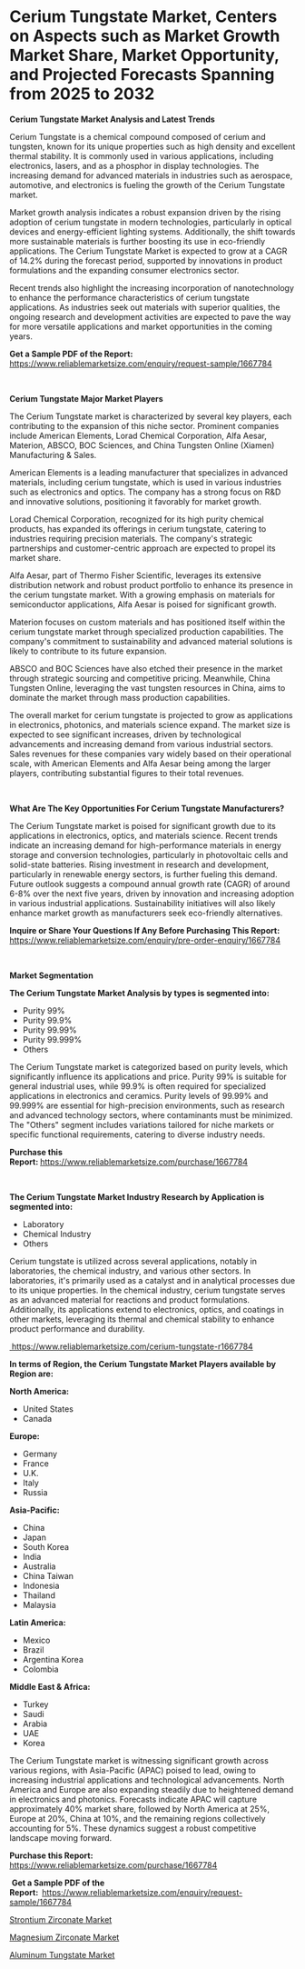 <p><h1>Cerium Tungstate Market, Centers on Aspects such as Market Growth Market Share, Market Opportunity, and Projected Forecasts Spanning from 2025 to 2032</h1></p><p><strong>Cerium Tungstate Market Analysis and Latest Trends</strong></p>
<p><p>Cerium Tungstate is a chemical compound composed of cerium and tungsten, known for its unique properties such as high density and excellent thermal stability. It is commonly used in various applications, including electronics, lasers, and as a phosphor in display technologies. The increasing demand for advanced materials in industries such as aerospace, automotive, and electronics is fueling the growth of the Cerium Tungstate market.</p><p>Market growth analysis indicates a robust expansion driven by the rising adoption of cerium tungstate in modern technologies, particularly in optical devices and energy-efficient lighting systems. Additionally, the shift towards more sustainable materials is further boosting its use in eco-friendly applications. The Cerium Tungstate Market is expected to grow at a CAGR of 14.2% during the forecast period, supported by innovations in product formulations and the expanding consumer electronics sector. </p><p>Recent trends also highlight the increasing incorporation of nanotechnology to enhance the performance characteristics of cerium tungstate applications. As industries seek out materials with superior qualities, the ongoing research and development activities are expected to pave the way for more versatile applications and market opportunities in the coming years.</p></p>
<p><strong>Get a Sample PDF of the Report:&nbsp;</strong> <a href="https://www.reliablemarketsize.com/enquiry/request-sample/1667784?utm_campaign=1888&utm_medium=2&utm_source=Github&utm_content=ia&utm_term=07032025&utm_id=cerium-tungstate">https://www.reliablemarketsize.com/enquiry/request-sample/1667784</a></p>
<p>&nbsp;</p>
<p><strong>Cerium Tungstate Major Market Players</strong></p>
<p><p>The Cerium Tungstate market is characterized by several key players, each contributing to the expansion of this niche sector. Prominent companies include American Elements, Lorad Chemical Corporation, Alfa Aesar, Materion, ABSCO, BOC Sciences, and China Tungsten Online (Xiamen) Manufacturing & Sales. </p><p>American Elements is a leading manufacturer that specializes in advanced materials, including cerium tungstate, which is used in various industries such as electronics and optics. The company has a strong focus on R&D and innovative solutions, positioning it favorably for market growth.</p><p>Lorad Chemical Corporation, recognized for its high purity chemical products, has expanded its offerings in cerium tungstate, catering to industries requiring precision materials. The company's strategic partnerships and customer-centric approach are expected to propel its market share.</p><p>Alfa Aesar, part of Thermo Fisher Scientific, leverages its extensive distribution network and robust product portfolio to enhance its presence in the cerium tungstate market. With a growing emphasis on materials for semiconductor applications, Alfa Aesar is poised for significant growth.</p><p>Materion focuses on custom materials and has positioned itself within the cerium tungstate market through specialized production capabilities. The company's commitment to sustainability and advanced material solutions is likely to contribute to its future expansion.</p><p>ABSCO and BOC Sciences have also etched their presence in the market through strategic sourcing and competitive pricing. Meanwhile, China Tungsten Online, leveraging the vast tungsten resources in China, aims to dominate the market through mass production capabilities.</p><p>The overall market for cerium tungstate is projected to grow as applications in electronics, photonics, and materials science expand. The market size is expected to see significant increases, driven by technological advancements and increasing demand from various industrial sectors. Sales revenues for these companies vary widely based on their operational scale, with American Elements and Alfa Aesar being among the larger players, contributing substantial figures to their total revenues.</p></p>
<p>&nbsp;</p>
<p><strong>What Are The Key Opportunities For Cerium Tungstate Manufacturers?</strong></p>
<p><p>The Cerium Tungstate market is poised for significant growth due to its applications in electronics, optics, and materials science. Recent trends indicate an increasing demand for high-performance materials in energy storage and conversion technologies, particularly in photovoltaic cells and solid-state batteries. Rising investment in research and development, particularly in renewable energy sectors, is further fueling this demand. Future outlook suggests a compound annual growth rate (CAGR) of around 6-8% over the next five years, driven by innovation and increasing adoption in various industrial applications. Sustainability initiatives will also likely enhance market growth as manufacturers seek eco-friendly alternatives.</p></p>
<p><strong>Inquire or Share Your Questions If Any Before Purchasing This Report:</strong> <a href="https://www.reliablemarketsize.com/enquiry/pre-order-enquiry/1667784?utm_campaign=1888&utm_medium=2&utm_source=Github&utm_content=ia&utm_term=07032025&utm_id=cerium-tungstate">https://www.reliablemarketsize.com/enquiry/pre-order-enquiry/1667784</a></p>
<p>&nbsp;</p>
<p><strong>Market Segmentation</strong></p>
<p><strong>The Cerium Tungstate Market Analysis by types is segmented into:</strong></p>
<p><ul><li>Purity 99%</li><li>Purity 99.9%</li><li>Purity 99.99%</li><li>Purity 99.999%</li><li>Others</li></ul></p>
<p><p>The Cerium Tungstate market is categorized based on purity levels, which significantly influence its applications and price. Purity 99% is suitable for general industrial uses, while 99.9% is often required for specialized applications in electronics and ceramics. Purity levels of 99.99% and 99.999% are essential for high-precision environments, such as research and advanced technology sectors, where contaminants must be minimized. The "Others" segment includes variations tailored for niche markets or specific functional requirements, catering to diverse industry needs.</p></p>
<p><strong>Purchase this Report:&nbsp;</strong><a href="https://www.reliablemarketsize.com/purchase/1667784?utm_campaign=1888&utm_medium=2&utm_source=Github&utm_content=ia&utm_term=07032025&utm_id=cerium-tungstate">https://www.reliablemarketsize.com/purchase/1667784</a></p>
<p>&nbsp;</p>
<p><strong>The Cerium Tungstate Market Industry Research by Application is segmented into:</strong></p>
<p><ul><li>Laboratory</li><li>Chemical Industry</li><li>Others</li></ul></p>
<p><p>Cerium tungstate is utilized across several applications, notably in laboratories, the chemical industry, and various other sectors. In laboratories, it's primarily used as a catalyst and in analytical processes due to its unique properties. In the chemical industry, cerium tungstate serves as an advanced material for reactions and product formulations. Additionally, its applications extend to electronics, optics, and coatings in other markets, leveraging its thermal and chemical stability to enhance product performance and durability.</p></p>
<p><a href="https://www.reliablemarketsize.com/cerium-tungstate-r1667784?utm_campaign=1888&utm_medium=2&utm_source=Github&utm_content=ia&utm_term=07032025&utm_id=cerium-tungstate">&nbsp;https://www.reliablemarketsize.com/cerium-tungstate-r1667784</a></p>
<p><strong>In terms of Region, the Cerium Tungstate Market Players available by Region are:</strong></p>
<p>
    <p> <strong> North America: </strong>
        <ul>
            <li>United States</li>
            <li>Canada</li>
        </ul>
        </p> 
    <p> <strong> Europe: </strong>
        <ul>
            <li>Germany</li>
            <li>France</li>
            <li>U.K.</li>
            <li>Italy</li>
            <li>Russia</li>
        </ul>
        </p> 
    <p> <strong> Asia-Pacific: </strong>
        <ul>
            <li>China</li>
            <li>Japan</li>
            <li>South Korea</li>
            <li>India</li>
            <li>Australia</li>
            <li>China Taiwan</li>
            <li>Indonesia</li>
            <li>Thailand</li>
            <li>Malaysia</li>
        </ul>
        </p> 
    <p> <strong> Latin America: </strong>
        <ul>
            <li>Mexico</li>
            <li>Brazil</li>
            <li>Argentina Korea</li>
            <li>Colombia</li>
        </ul>
        </p> 
    <p> <strong> Middle East & Africa: </strong>
        <ul>
            <li>Turkey</li>
            <li>Saudi</li>
            <li>Arabia</li>
            <li>UAE</li>
            <li>Korea</li>
        </ul>
    </p>
    </p>
<p><p>The Cerium Tungstate market is witnessing significant growth across various regions, with Asia-Pacific (APAC) poised to lead, owing to increasing industrial applications and technological advancements. North America and Europe are also expanding steadily due to heightened demand in electronics and photonics. Forecasts indicate APAC will capture approximately 40% market share, followed by North America at 25%, Europe at 20%, China at 10%, and the remaining regions collectively accounting for 5%. These dynamics suggest a robust competitive landscape moving forward.</p></p>
<p><strong>Purchase this Report: </strong><a href="https://www.reliablemarketsize.com/purchase/1667784?utm_campaign=1888&utm_medium=2&utm_source=Github&utm_content=ia&utm_term=07032025&utm_id=cerium-tungstate">https://www.reliablemarketsize.com/purchase/1667784</a></p>
<p>&nbsp;<strong>Get a Sample PDF of the Report:&nbsp;&nbsp;</strong><a href="https://www.reliablemarketsize.com/enquiry/request-sample/1667784?utm_campaign=1888&utm_medium=2&utm_source=Github&utm_content=ia&utm_term=07032025&utm_id=cerium-tungstate">https://www.reliablemarketsize.com/enquiry/request-sample/1667784</a></p>
<p><strong></strong></p>
<p><p><a href="https://github.com/gitfwelday/Market-Research-Report-List-1/blob/main/strontium-zirconate-market.md?utm_campaign=1888&utm_medium=2&utm_source=Github&utm_content=ia&utm_term=07032025&utm_id=cerium-tungstate">Strontium Zirconate Market</a></p><p><a href="https://github.com/makzzochil/Market-Research-Report-List-1/blob/main/magnesium-zirconate-market.md?utm_campaign=1888&utm_medium=2&utm_source=Github&utm_content=ia&utm_term=07032025&utm_id=cerium-tungstate">Magnesium Zirconate Market</a></p><p><a href="https://github.com/gulaimolin/Market-Research-Report-List-7/blob/main/aluminum-tungstate-market.md?utm_campaign=1888&utm_medium=2&utm_source=Github&utm_content=ia&utm_term=07032025&utm_id=cerium-tungstate">Aluminum Tungstate Market</a></p></p>